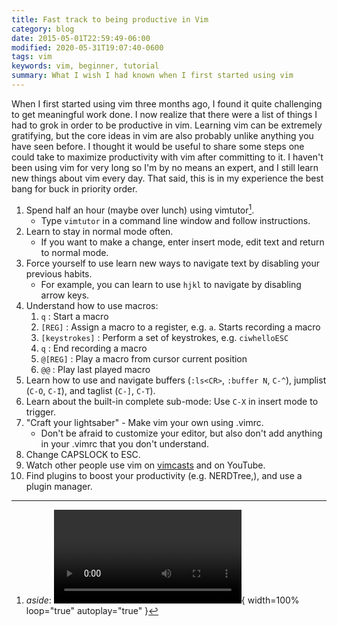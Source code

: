 ```yaml
---
title: Fast track to being productive in Vim
category: blog
date: 2015-05-01T22:59:49-06:00
modified: 2020-05-31T19:07:40-0600
tags: vim
keywords: vim, beginner, tutorial
summary: What I wish I had known when I first started using vim
---
```


When I first started using vim three months ago, I found it quite challenging to get meaningful work done.
I now realize that there were a list of things I had to grok in order to be productive in vim.
Learning vim can be extremely gratifying, but the core ideas in vim are also probably unlike anything you have seen before.
I thought it would be useful to share some steps one could take to maximize productivity with vim after committing to it.
I haven't been using vim for very long so I'm by no means an expert, and I still learn new things about vim every day.
That said, this is in my experience the best bang for buck in priority order.

1. Spend half an hour (maybe over lunch) using vimtutor[^vimtutor].
    - Type `vimtutor` in a command line window and follow instructions.
1. Learn to stay in normal mode often.
    - If you want to make a change, enter insert mode, edit text and return to normal mode.
1. Force yourself to use learn new ways to navigate text by disabling your previous habits.
    - For example, you can learn to use `hjkl` to navigate by disabling arrow keys.
1. Understand how to use macros:
    1. `q` : Start a macro
    1. `[REG]` : Assign a macro to a register, e.g. `a`. Starts recording a macro
    1. `[keystrokes]` : Perform a set of keystrokes, e.g. `ciwhelloESC`
    1. `q` : End recording a macro
    1. `@[REG]` : Play a macro from cursor current position
    1. `@@` : Play last played macro
1. Learn how to use and navigate buffers (`:ls<CR>`, `:buffer N`, `C-^`), jumplist (`C-O`, `C-I`), and taglist (`C-]`, `C-T`).
1. Learn about the built-in complete sub-mode: Use `C-X` in insert mode to trigger.
1. "Craft your lightsaber" - Make vim your own using .vimrc.
    - Don't be afraid to customize your editor, but also don't add anything in your .vimrc
      that you don't understand.
1. Change CAPSLOCK to ESC.
1. Watch other people use vim on [vimcasts](https://vimcasts.org) and on YouTube.
1. Find plugins to boost your productivity (e.g. NERDTree,), and use a plugin manager.

[^vimtutor]: _aside_: ![vimtutor](videos/vimtutor.webm){ width=100% loop="true" autoplay="true" }
